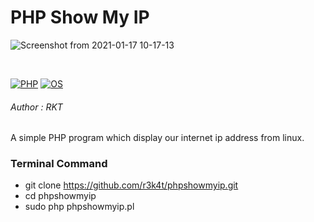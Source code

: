 

# PHP Show My IP 

![Screenshot from 2021-01-17 10-17-13](https://user-images.githubusercontent.com/69615463/104831175-8db6fc00-58b0-11eb-8728-69d36b42bc01.png)

<br>

[![PHP](https://img.shields.io/badge/PHP-7-purple.svg)](https://www.php.net/releases/index.php)
[![OS](https://img.shields.io/badge/Tested%20On-Linux-purple.svg)](https://en.wikipedia.org/wiki/Linux)

<h6>Author : RKT</h6>


A simple PHP program which display our internet ip address from linux.


### Terminal Command ###

+ git clone https://github.com/r3k4t/phpshowmyip.git
+ cd phpshowmyip
+ sudo php phpshowmyip.pl






